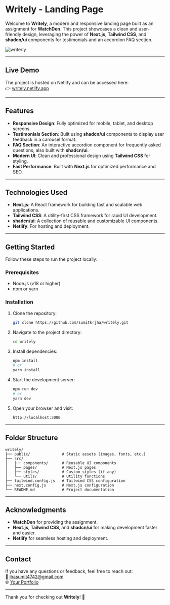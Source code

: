 # Writely - Landing Page

Welcome to **Writely**, a modern and responsive landing page built as an assignment for **WatchDen**. This project showcases a clean and user-friendly design, leveraging the power of **Next.js**, **Tailwind CSS**, and **shadcn/ui** components for testimonials and an accordion FAQ section.

![writerly](https://github.com/user-attachments/assets/d3643100-c5c6-48f4-b891-c258cd1e3170)

---

## **Live Demo**

The project is hosted on Netlify and can be accessed here:  
👉 [writely.netlify.app](https://writely.netlify.app)

---

## **Features**

- **Responsive Design**: Fully optimized for mobile, tablet, and desktop screens.
- **Testimonials Section**: Built using **shadcn/ui** components to display user feedback in a carousel format.
- **FAQ Section**: An interactive accordion component for frequently asked questions, also built with **shadcn/ui**.
- **Modern UI**: Clean and professional design using **Tailwind CSS** for styling.
- **Fast Performance**: Built with **Next.js** for optimized performance and SEO.

---

## **Technologies Used**

- **Next.js**: A React framework for building fast and scalable web applications.
- **Tailwind CSS**: A utility-first CSS framework for rapid UI development.
- **shadcn/ui**: A collection of reusable and customizable UI components.
- **Netlify**: For hosting and deployment.

---

## **Getting Started**

Follow these steps to run the project locally:

### **Prerequisites**

- Node.js (v18 or higher)
- npm or yarn

### **Installation**

1. Clone the repository:
   ```bash
   git clone https://github.com/sumitkrjha/writely.git
   ```

2. Navigate to the project directory:
   ```bash
   cd writely
   ```

3. Install dependencies:
   ```bash
   npm install
   # or
   yarn install
   ```

4. Start the development server:
   ```bash
   npm run dev
   # or
   yarn dev
   ```

5. Open your browser and visit:
   ```
   http://localhost:3000
   ```

---

## **Folder Structure**

```
writely/
├── public/              # Static assets (images, fonts, etc.)
├── src/
│   ├── components/      # Reusable UI components
│   ├── pages/           # Next.js pages
│   ├── styles/          # Custom styles (if any)
│   └── utils/           # Utility functions
├── tailwind.config.js   # Tailwind CSS configuration
├── next.config.js       # Next.js configuration
└── README.md            # Project documentation
```

---


## **Acknowledgments**

- **WatchDen** for providing the assignment.
- **Next.js**, **Tailwind CSS**, and **shadcn/ui** for making development faster and easier.
- **Netlify** for seamless hosting and deployment.

---

## **Contact**

If you have any questions or feedback, feel free to reach out:  
📧 [jhasumit4742@gmail.com](mailto:jhasumit4742@gmail.com)  
🌐 [Your Portfolio](https://sumitkrjha.onrender.com)

---

Thank you for checking out **Writely**! 🚀
